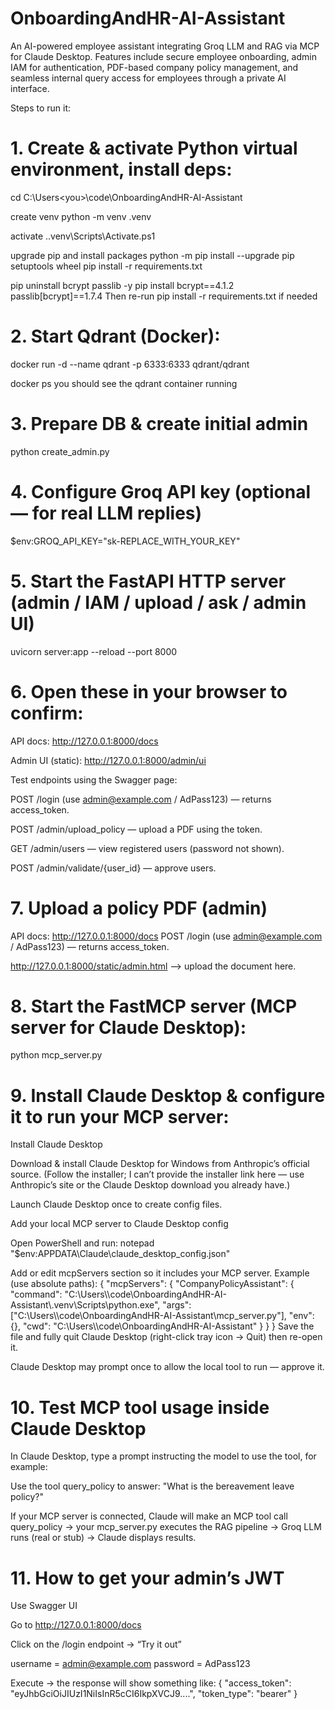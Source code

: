 # OnboardingAndHR-AI-Assistant
An AI-powered employee assistant integrating Groq LLM and RAG via MCP for Claude Desktop. Features include secure employee onboarding, admin IAM for authentication, PDF-based company policy management, and seamless internal query access for employees through a private AI interface.


Steps to run it:

# 1. Create & activate Python virtual environment, install deps:
cd C:\Users\<you>\code\OnboardingAndHR-AI-Assistant

create venv
python -m venv .venv

activate
.\.venv\Scripts\Activate.ps1

upgrade pip and install packages
python -m pip install --upgrade pip setuptools wheel
pip install -r requirements.txt

pip uninstall bcrypt passlib -y
pip install bcrypt==4.1.2 passlib[bcrypt]==1.7.4
Then re-run pip install -r requirements.txt if needed

# 2. Start Qdrant (Docker):
docker run -d --name qdrant -p 6333:6333 qdrant/qdrant

docker ps
you should see the qdrant container running

# 3. Prepare DB & create initial admin
python create_admin.py

# 4. Configure Groq API key (optional — for real LLM replies)
$env:GROQ_API_KEY="sk-REPLACE_WITH_YOUR_KEY"

# 5. Start the FastAPI HTTP server (admin / IAM / upload / ask / admin UI)
uvicorn server:app --reload --port 8000

# 6. Open these in your browser to confirm:

API docs: http://127.0.0.1:8000/docs

Admin UI (static): http://127.0.0.1:8000/admin/ui

Test endpoints using the Swagger page:

POST /login (use admin@example.com / AdPass123) — returns access_token.

POST /admin/upload_policy — upload a PDF using the token.

GET /admin/users — view registered users (password not shown).

POST /admin/validate/{user_id} — approve users.

# 7. Upload a policy PDF (admin)

API docs: http://127.0.0.1:8000/docs
POST /login (use admin@example.com / AdPass123) — returns access_token.

http://127.0.0.1:8000/static/admin.html --> upload the document here.

# 8. Start the FastMCP server (MCP server for Claude Desktop):

python mcp_server.py

# 9. Install Claude Desktop & configure it to run your MCP server:

Install Claude Desktop

Download & install Claude Desktop for Windows from Anthropic’s official source. (Follow the installer; I can’t provide the installer link here — use Anthropic’s site or the Claude Desktop download you already have.)

Launch Claude Desktop once to create config files.

Add your local MCP server to Claude Desktop config

Open PowerShell and run:
notepad "$env:APPDATA\Claude\claude_desktop_config.json"

Add or edit mcpServers section so it includes your MCP server. Example (use absolute paths):
{
  "mcpServers": {
    "CompanyPolicyAssistant": {
      "command": "C:\\Users\\<you>\\code\\OnboardingAndHR-AI-Assistant\\.venv\\Scripts\\python.exe",
      "args": ["C:\\Users\\<you>\\code\\OnboardingAndHR-AI-Assistant\\mcp_server.py"],
      "env": {},
      "cwd": "C:\\Users\\<you>\\code\\OnboardingAndHR-AI-Assistant"
    }
  }
}
Save the file and fully quit Claude Desktop (right-click tray icon → Quit) then re-open it.

Claude Desktop may prompt once to allow the local tool to run — approve it.

# 10. Test MCP tool usage inside Claude Desktop

In Claude Desktop, type a prompt instructing the model to use the tool, for example:

Use the tool query_policy to answer: "What is the bereavement leave policy?"

If your MCP server is connected, Claude will make an MCP tool call query_policy → your mcp_server.py executes the RAG pipeline → Groq LLM runs (real or stub) → Claude displays results.

# 11. How to get your admin’s JWT
Use Swagger UI

Go to http://127.0.0.1:8000/docs

Click on the /login endpoint → “Try it out”

username = admin@example.com
password = AdPass123

Execute → the response will show something like:
{
  "access_token": "eyJhbGciOiJIUzI1NiIsInR5cCI6IkpXVCJ9....",
  "token_type": "bearer"
}

